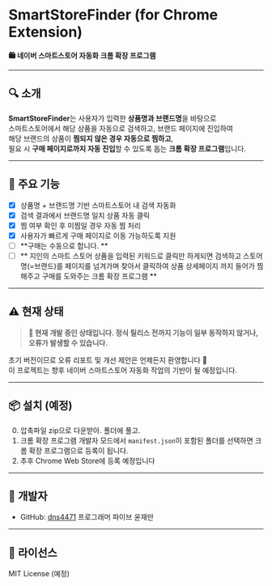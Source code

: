 # SmartStoreFinder (for Chrome Extension)

**🛍️ 네이버 스마트스토어 자동화 크롬 확장 프로그램**

---

## 🔍 소개

**SmartStoreFinder**는 사용자가 입력한 **상품명과 브랜드명**을 바탕으로  
스마트스토어에서 해당 상품을 자동으로 검색하고, 브랜드 페이지에 진입하여  
해당 브랜드의 상품이 **찜되지 않은 경우 자동으로 찜하고**,  
필요 시 **구매 페이지로까지 자동 진입**할 수 있도록 돕는 **크롬 확장 프로그램**입니다.

---

## 🎯 주요 기능

- [x] 상품명 + 브랜드명 기반 스마트스토어 내 검색 자동화
- [x] 검색 결과에서 브랜드명 일치 상품 자동 클릭
- [x] 찜 여부 확인 후 미찜일 경우 자동 찜 처리
- [x] 사용자가 빠르게 구매 페이지로 이동 가능하도록 지원
- [ ] **구매는 수동으로 합니다.  **
- [ ] ** 지인의 스마트 스토어 상품을 입력된  키워드로 클릭만 하게되면 검색하고    스토어명(=브랜드)를  페이지를 넘겨가며 찾아서  클릭하여 상품 상세페이지 까지 들어가  찜해주고  구매를 도와주는  크롬 확장 프로그램   **

---

## ⚠️ 현재 상태

> **🚧 현재 개발 중인 상태입니다. 정식 릴리스 전까지 기능이 일부 동작하지 않거나, 오류가 발생할 수 있습니다.**

초기 버전이므로 오류 리포트 및 개선 제안은 언제든지 환영합니다 🙌  
이 프로젝트는 향후 네이버 스마트스토어 자동화 작업의 기반이 될 예정입니다.

---

## 📦 설치 (예정)
0. 압축파일 zip으로 다운받아. 폴더에 풀고.
1. 크롬 확장 프로그램 개발자 모드에서  `manifest.json`이 포함된 폴더를 선택하면 크롬 확장 프로그램으로 등록이 됩니다.  
2. 추후 Chrome Web Store에 등록 예정입니다

---

## 🧠 개발자

- GitHub: [dns4471](https://github.com/dns4471) 프로그래머 파이브 윤재만

---

## 📝 라이선스

MIT License (예정)

